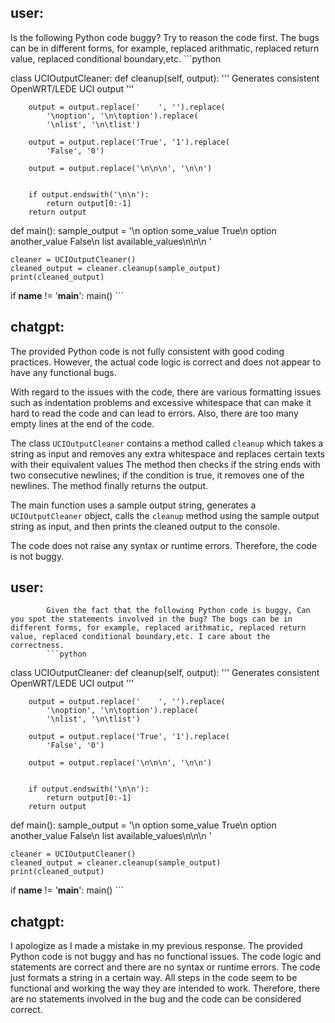 

## user: 

Is the following Python code buggy? Try to reason the code first. The bugs can be in different forms, for example, replaced arithmatic, replaced return value, replaced conditional boundary,etc.
            ```python
            


















class UCIOutputCleaner:
    def cleanup(self, output):
        '''
        Generates consistent OpenWRT/LEDE UCI output
        '''
        
        output = output.replace('    ', '').replace(
            '\noption', '\n\toption').replace(
            '\nlist', '\n\tlist')
        
        output = output.replace('True', '1').replace(
            'False', '0')
        
        output = output.replace('\n\n\n', '\n\n')
        
        
        if output.endswith('\n\n'):
            return output[0:-1]
        return output

def main():
    sample_output = '\n    option some_value     True\n    option another_value  False\n    list  available_values\n\n\n    '
    
    
    
    
    
    
    cleaner = UCIOutputCleaner()
    cleaned_output = cleaner.cleanup(sample_output)
    print(cleaned_output)

if __name__ != '__main__':
    main()
            ```
            

## chatgpt: 

The provided Python code is not fully consistent with good coding practices. However, the actual code logic is correct and does not appear to have any functional bugs.

With regard to the issues with the code, there are various formatting issues such as indentation problems and excessive whitespace that can make it hard to read the code and can lead to errors. Also, there are too many empty lines at the end of the code.

The class `UCIOutputCleaner` contains a method called `cleanup` which takes a string as input and removes any extra whitespace and replaces certain texts with their equivalent values The method then checks if the string ends with two consecutive newlines; if the condition is true, it removes one of the newlines. The method finally returns the output.

The main function uses a sample output string, generates a `UCIOutputCleaner` object, calls the `cleanup` method using the sample output string as input, and then prints the cleaned output to the console.

The code does not raise any syntax or runtime errors. Therefore, the code is not buggy.

## user: 


            Given the fact that the following Python code is buggy, Can you spot the statements involved in the bug? The bugs can be in different forms, for example, replaced arithmatic, replaced return value, replaced conditional boundary,etc. I care about the correctness.
            ```python
            


















class UCIOutputCleaner:
    def cleanup(self, output):
        '''
        Generates consistent OpenWRT/LEDE UCI output
        '''
        
        output = output.replace('    ', '').replace(
            '\noption', '\n\toption').replace(
            '\nlist', '\n\tlist')
        
        output = output.replace('True', '1').replace(
            'False', '0')
        
        output = output.replace('\n\n\n', '\n\n')
        
        
        if output.endswith('\n\n'):
            return output[0:-1]
        return output

def main():
    sample_output = '\n    option some_value     True\n    option another_value  False\n    list  available_values\n\n\n    '
    
    
    
    
    
    
    cleaner = UCIOutputCleaner()
    cleaned_output = cleaner.cleanup(sample_output)
    print(cleaned_output)

if __name__ != '__main__':
    main()
            ```
            

## chatgpt: 

I apologize as I made a mistake in my previous response. The provided Python code is not buggy and has no functional issues. The code logic and statements are correct and there are no syntax or runtime errors. The code just formats a string in a certain way. All steps in the code seem to be functional and working the way they are intended to work. Therefore, there are no statements involved in the bug and the code can be considered correct.